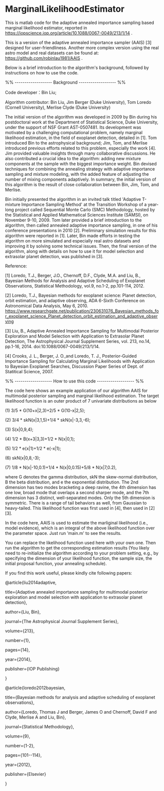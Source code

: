 # MarginalLikelihoodEstimator
This is matlab code for the adaptive annealed importance sampling based marginal likelihood estimator, reported in https://iopscience.iop.org/article/10.1088/0067-0049/213/1/14 .

This is a version of the adaptive annealed importance sampler (AAIS) [3] designed for user-friendliness. Another more complex version using the real astro model and real datasets can be found at: https://github.com/robinlau1981/AAIS .

Below is a brief introduction to the algorithm's background, followed by instructions on how to use the code.

%% -------------------  Background ------------------- %%

Code developer：Bin Liu;   

Algorithm contributor: Bin Liu, Jim Berger (Duke University), Tom Loredo (Cornell University), Merlise Clyde (Duke University)

The initial version of the algorithm was developed in 2009 by Bin during his postdoctoral work at the Department of Statistical Science, Duke University, under the support of NSF Grant AST-0507481. Its development was motivated by a challenging computational problem, namely marginal likelihood estimation, in the field of exoplanet detection, detailed in [1]. Tom introduced Bin to the astrophysical background; Jim, Tom, and Merlise introduced previous efforts related to this problem, especially the work [4]. Jim provided valuable insights through many collaborative discussions. He also contributed a crucial idea to the algorithm: adding new mixture components at the sample with the biggest importance weight. Bin devised techniques for combining the annealing strategy with adaptive importance sampling and mixture modeling, with the added feature of adjusting the number of mixing components adaptively. In summary, the initial version of this algorithm is the result of close collaboration between Bin, Jim, Tom, and Merlise.

Bin initially presented the algorithm in an invited talk titled 'Adaptive T-mixture Importance Sampling Method' at the Transition Workshop of a year-long project called Sequential Monte Carlo (SMC) Methodology, hosted by the Statistical and Applied Mathematical Sciences Institute (SAMSI), on November 9-10, 2009. Tom later provided a brief introduction to the algorithm, then called annealed adaptive importance sampling, in one of his conference presentations in 2010 [2]. Preliminary simulation results for this algorithm were reported in [1]. Later, Bin made efforts in testing the algorithm on more simulated and especially real astro datasets and improving it by solving some technical issues. Then, the final version of the algorithm, along with details on how to use it for model selection and extrasolar planet detection, was published in [3].

Reference:

[1] Loredo, T.J., Berger, J.O., Chernoff, D.F., Clyde, M.A. and Liu, B., Bayesian Methods for Analysis and Adaptive Scheduling of Exoplanet Observations, Statistical Methodology, vol.9, no.1-2, pp.101-114, 2012. 

[2] Loredo, T.J., Bayesian methods for exoplanet science: Planet detection, orbit estimation, and adaptive observing, ADA 6-Sixth Conference on Astronomical Data Analysis, May 6, 2010. https://www.researchgate.net/publication/230631076_Bayesian_methods_for_exoplanet_science_Planet_detection_orbit_estimation_and_adaptive_observing

[3]  Liu, B., Adaptive Annealed Importance Sampling for Multimodal Posterior Exploration and Model Selection with Application to Extrasolar Planet Detection, The Astrophysical Journal Supplement Series, vol. 213, no.14, pp.1-16, 2014. doi:10.1088/0067-0049/213/1/14.

[4] Crooks, J. L., Berger, J. O.,and Loredo, T. J., Posterior-Guided Importance Sampling for Calculating Marginal Likelihoods with Application to Bayesian Exoplanet Searches, Discussion Paper Series of Dept. of Statitical Science, 2007.

%% -------------------  How to use this code ------------------- %%

The code here shows an example application of our algorithm AAIS for multimodal posterior sampling and marginal likelihood estimation.
The target likelihood function is an outer product of 7 univariate distributions as below

(1) 3/5 * G(10+x|2,3)+2/5 * G(10-x|2,5);

(2) 3/4 * skN(x|3,1,5)+1/4 * skN(x|-3,3,-6);

(3) S(x|0,9,4);

(4) 1/2 * B(x+3|3,3)+1/2 * N(x|0,1);

(5) 1/2 * e(x|1)+1/2 * e(-x|1);

(6) skN(x|0,8,-3);

(7) 1/8 * N(x|-10,0.1)+1/4 * N(x|0,0.15)+5/8 * N(x|7,0.2),

where G denotes the gamma distribution, skN the skew-normal distribution, B the beta distribution, and e the exponential distribution. The 2nd dimension has two modes bracketing a deep ravine, the 4th dimension has one low, broad mode that overlaps a second sharper mode, and the 7th dimension has 3 distinct, well-separated modes. Only the 5th dimension is symmetric. There is a range of tail behaviors as well, from Gaussian to heavy-tailed. This likelihood function was first used in [4], then used in [2][3].

In the code here, AAIS is used to estimate the marliginal likelihood (i.e., model evidence), which is an integral of the above likelihood function over the parameter space.  Just run 'main.m' to see the results.

You can replace the likelihood function used here with your own one. Then run the algorithm to get the corresponding estimation results (You likely need to re-initialize the algorithm according to your problem setting, e.g., by specifying the dimension of your likelihood function, the sample size, the initial proposal function, your annealing schedule). 

If you find this work useful, please kindly cite following papers:

@article{liu2014adaptive,

  title={Adaptive annealed importance sampling for multimodal posterior exploration and model selection with application to extrasolar planet detection},
  
  author={Liu, Bin},
  
  journal={The Astrophysical Journal Supplement Series},
  
  volume={213},
  
  number={1},
  
  pages={14},
  
  year={2014},
  
  publisher={IOP Publishing}
  
}

@article{loredo2012bayesian,

  title={Bayesian methods for analysis and adaptive scheduling of exoplanet observations},
  
  author={Loredo, Thomas J and Berger, James O and Chernoff, David F and Clyde, Merlise A and Liu, Bin},
  
  journal={Statistical Methodology},
  
  volume={9},
  
  number={1-2},
  
  pages={101--114},
  
  year={2012},
  
  publisher={Elsevier}
  
}
